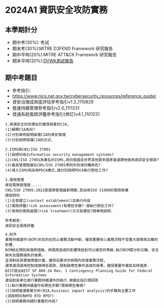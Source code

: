 # 2024A1 資訊安全攻防實務
## 本學期計分
- 期中考(30%): 考試
- 期末考(30%):MITRE D3FEND Framework 研究報告
- 期中平時(20%):MITRE ATT&CK Framework 研究報告
- 期末平時(20%):[DVWA測試報告](DVWA.md)

## 期中考題目
- 參考指引:
- https://www.nics.nat.gov.tw/cybersecurity_resources/reference_guide/
- 資安治理成熟度評估參考指引v1.2_1110829
- 營運持續管理參考指引v2.0_1111231
- 資通系統風險評鑑參考指引(修訂)v4.1_1101231
```
1.資通安全的目標在於確保資產的CIA, 
(1)解釋CIA為何?
(2)分別舉例說明破壞CIA的資安情境
(3)分別說明保護CIA的方式.
```
```
2.ISMS與CNS/ISO 27001
(1)說明何為Information security management systems?
(2)CNS/ISO 27001為著名的ISMS,為何我國及世界其他眾多國家會選擇他做為資訊安全框架?
(3)最高管理階層在CNS/ISO 27001準則中扮演何種角色?
(4)導入ISMS係採用PDCA模式,請分別說明PDCA執行那些工作?
```

```
3.風險管理
資安風險管理是.....
CNS/ISO 27005:2022是風險管理最新規範.其採用ISO 31000的風險架構
請說明何
(1)全景建立(context establement)及執行內容
(2)風險評鑑(risk assessment)有哪些步驟? 個執行那些工作?
(3)常用的風險處理(risk treatment)方式有哪些?請舉例說明.
 
參考解答:
資訊安全風險評鑑
```

```
4.BCM
業務持續運作(BCM)的目的在防止業務活動中斷，確保重要核心業務流程不受重大故障與災難的影響.
BCM結合預防與復原措施，將風險造成的影響降低到可以接受的等級.執行BCM需分析災難、安全缺失及服務損失的後果。
並須制定與實施應變計畫，確保在要求的時間內恢復業務流程,
通常還須選用控制措施降低風險，限制破壞性事件造成的後果，確保重要作業能及時復原.
NIST提出NIST SP 800-34 Rev. 1 Contingency Planning Guide for Federal Information Systems
還協助各單位進行業務持續運作的執行.根據此指引請回答
(1)執行業務持續運作有哪些步驟?需做哪些事情?
(2)說明營運衝擊分析(BIA,business impact analysis)的步驟與主要工作
(須說明何為MTD RTO RPO?)
(3)說明業務持續計畫書的內容?
```
